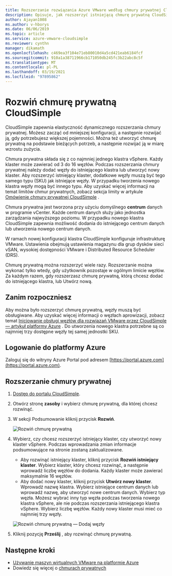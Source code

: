```yaml
---
title: Rozszerzanie rozwiązania Azure VMware według chmury prywatnej CloudSimple
description: Opisuje, jak rozszerzyć istniejącą chmurę prywatną CloudSimple w celu dodania pojemności w istniejącym lub nowym klastrze.
author: Ajayan1008
ms.author: v-hborys
ms.date: 06/06/2019
ms.topic: article
ms.service: azure-vmware-cloudsimple
ms.reviewer: cynthn
manager: dikamath
ms.openlocfilehash: c469ea3f104e71eb80010d4a5cd421eab6184fcf
ms.sourcegitcommit: 910a1a38711966cb171050db245fc3b22abc8c5f
ms.translationtype: MT
ms.contentlocale: pl-PL
ms.lasthandoff: 03/19/2021
ms.locfileid: "97895862"
---
```

# <a name="expand-a-cloudsimple-private-cloud"></a>Rozwiń chmurę prywatną CloudSimple

CloudSimple zapewnia elastyczność dynamicznego rozszerzania chmury prywatnej. Możesz zacząć od mniejszej konfiguracji, a następnie rozwijać ją, gdy potrzebujesz większej pojemności. Można też utworzyć chmurę prywatną na podstawie bieżących potrzeb, a następnie rozwijać ją w miarę wzrostu zużycia.

Chmura prywatna składa się z co najmniej jednego klastra vSphere. Każdy klaster może zawierać od 3 do 16 węzłów.  Podczas rozszerzania chmury prywatnej należy dodać węzły do istniejącego klastra lub utworzyć nowy klaster. Aby rozszerzyć istniejący klaster, dodatkowe węzły muszą być tego samego typu (SKU) jak istniejące węzły. W przypadku tworzenia nowego klastra węzły mogą być innego typu. Aby uzyskać więcej informacji na temat limitów chmur prywatnych, zobacz sekcja limity w artykule [Omówienie chmury prywatnej CloudSimple](cloudsimple-private-cloud.md) .

Chmura prywatna jest tworzona przy użyciu domyślnego **centrum** danych w programie vCenter.  Każde centrum danych służy jako jednostka zarządzania najwyższego poziomu.  W przypadku nowego klastra CloudSimple zapewnia możliwość dodania do istniejącego centrum danych lub utworzenia nowego centrum danych.

W ramach nowej konfiguracji klastra CloudSimple konfiguruje infrastrukturę VMware.  Ustawienia obejmują ustawienia magazynu dla grup dysków sieci vSAN, wysokiej dostępności VMware i Distributed Resource Scheduler (DRS).

Chmurę prywatną można rozszerzyć wiele razy. Rozszerzanie można wykonać tylko wtedy, gdy użytkownik pozostaje w ogólnym limicie węzłów. Za każdym razem, gdy rozszerzasz chmurę prywatną, którą chcesz dodać do istniejącego klastra, lub Utwórz nową.

## <a name="before-you-begin"></a>Zanim rozpoczniesz

Aby można było rozszerzyć chmurę prywatną, węzły muszą być obsługiwane.  Aby uzyskać więcej informacji o węzłach aprowizacji, zobacz temat [Inicjowanie obsługi węzłów dla rozwiązań VMware przez CloudSimple — artykuł platformy Azure](create-nodes.md) .  Do utworzenia nowego klastra potrzebne są co najmniej trzy dostępne węzły tej samej jednostki SKU.

## <a name="sign-in-to-azure"></a>Logowanie do platformy Azure

Zaloguj się do witryny Azure Portal pod adresem [https://portal.azure.com](https://portal.azure.com).

## <a name="expand-a-private-cloud"></a>Rozszerzanie chmury prywatnej

1. [Dostęp do portalu CloudSimple](access-cloudsimple-portal.md).

2. Otwórz stronę **zasoby** i wybierz chmurę prywatną, dla której chcesz rozwinąć.

3. W sekcji Podsumowanie kliknij przycisk **Rozwiń**.

    ![Rozwiń chmurę prywatną](media/resources-expand-private-cloud.png)

4. Wybierz, czy chcesz rozszerzyć istniejący klaster, czy utworzyć nowy klaster vSphere. Podczas wprowadzania zmian informacje podsumowujące na stronie zostaną zaktualizowane.

    * Aby rozwinąć istniejący klaster, kliknij przycisk **Rozwiń istniejący klaster**. Wybierz klaster, który chcesz rozwinąć, a następnie wprowadź liczbę węzłów do dodania. Każdy klaster może zawierać maksymalnie 16 węzłów.
    * Aby dodać nowy klaster, kliknij przycisk **Utwórz nowy klaster**. Wprowadź nazwę klastra. Wybierz istniejące centrum danych lub wprowadź nazwę, aby utworzyć nowe centrum danych. Wybierz typ węzła. Możesz wybrać inny typ węzła podczas tworzenia nowego klastra vSphere, ale nie podczas rozszerzania istniejącego klastra vSphere. Wybierz liczbę węzłów. Każdy nowy klaster musi mieć co najmniej trzy węzły.

    ![Rozwiń chmurę prywatną — Dodaj węzły](media/resources-expand-private-cloud-add-nodes.png)

5. Kliknij pozycję **Prześlij** , aby rozwinąć chmurę prywatną.

## <a name="next-steps"></a>Następne kroki

* [Używanie maszyn wirtualnych VMware na platformie Azure](quickstart-create-vmware-virtual-machine.md)
* Dowiedz się więcej o [chmurach prywatnych](cloudsimple-private-cloud.md)